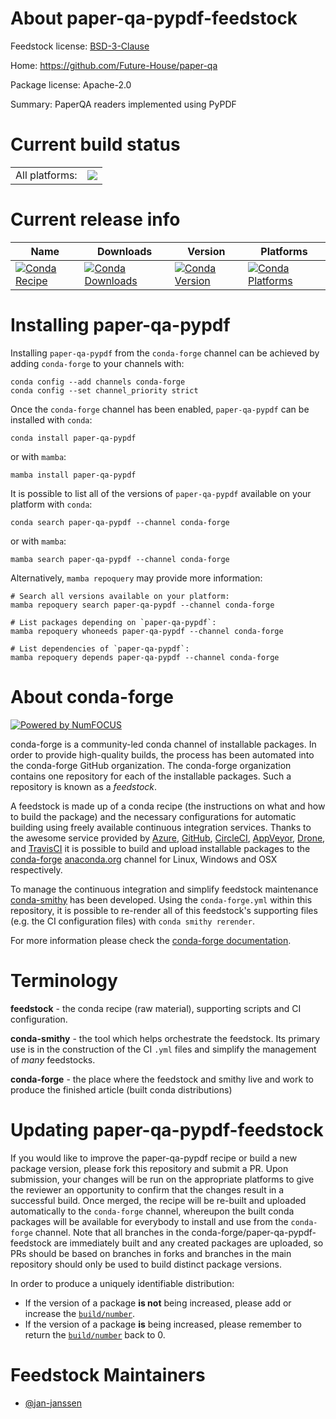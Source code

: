 About paper-qa-pypdf-feedstock
==============================

Feedstock license: [BSD-3-Clause](https://github.com/conda-forge/paper-qa-pypdf-feedstock/blob/main/LICENSE.txt)

Home: https://github.com/Future-House/paper-qa

Package license: Apache-2.0

Summary: PaperQA readers implemented using PyPDF

Current build status
====================


<table><tr><td>All platforms:</td>
    <td>
      <a href="https://dev.azure.com/conda-forge/feedstock-builds/_build/latest?definitionId=26259&branchName=main">
        <img src="https://dev.azure.com/conda-forge/feedstock-builds/_apis/build/status/paper-qa-pypdf-feedstock?branchName=main">
      </a>
    </td>
  </tr>
</table>

Current release info
====================

| Name | Downloads | Version | Platforms |
| --- | --- | --- | --- |
| [![Conda Recipe](https://img.shields.io/badge/recipe-paper--qa--pypdf-green.svg)](https://anaconda.org/conda-forge/paper-qa-pypdf) | [![Conda Downloads](https://img.shields.io/conda/dn/conda-forge/paper-qa-pypdf.svg)](https://anaconda.org/conda-forge/paper-qa-pypdf) | [![Conda Version](https://img.shields.io/conda/vn/conda-forge/paper-qa-pypdf.svg)](https://anaconda.org/conda-forge/paper-qa-pypdf) | [![Conda Platforms](https://img.shields.io/conda/pn/conda-forge/paper-qa-pypdf.svg)](https://anaconda.org/conda-forge/paper-qa-pypdf) |

Installing paper-qa-pypdf
=========================

Installing `paper-qa-pypdf` from the `conda-forge` channel can be achieved by adding `conda-forge` to your channels with:

```
conda config --add channels conda-forge
conda config --set channel_priority strict
```

Once the `conda-forge` channel has been enabled, `paper-qa-pypdf` can be installed with `conda`:

```
conda install paper-qa-pypdf
```

or with `mamba`:

```
mamba install paper-qa-pypdf
```

It is possible to list all of the versions of `paper-qa-pypdf` available on your platform with `conda`:

```
conda search paper-qa-pypdf --channel conda-forge
```

or with `mamba`:

```
mamba search paper-qa-pypdf --channel conda-forge
```

Alternatively, `mamba repoquery` may provide more information:

```
# Search all versions available on your platform:
mamba repoquery search paper-qa-pypdf --channel conda-forge

# List packages depending on `paper-qa-pypdf`:
mamba repoquery whoneeds paper-qa-pypdf --channel conda-forge

# List dependencies of `paper-qa-pypdf`:
mamba repoquery depends paper-qa-pypdf --channel conda-forge
```


About conda-forge
=================

[![Powered by
NumFOCUS](https://img.shields.io/badge/powered%20by-NumFOCUS-orange.svg?style=flat&colorA=E1523D&colorB=007D8A)](https://numfocus.org)

conda-forge is a community-led conda channel of installable packages.
In order to provide high-quality builds, the process has been automated into the
conda-forge GitHub organization. The conda-forge organization contains one repository
for each of the installable packages. Such a repository is known as a *feedstock*.

A feedstock is made up of a conda recipe (the instructions on what and how to build
the package) and the necessary configurations for automatic building using freely
available continuous integration services. Thanks to the awesome service provided by
[Azure](https://azure.microsoft.com/en-us/services/devops/), [GitHub](https://github.com/),
[CircleCI](https://circleci.com/), [AppVeyor](https://www.appveyor.com/),
[Drone](https://cloud.drone.io/welcome), and [TravisCI](https://travis-ci.com/)
it is possible to build and upload installable packages to the
[conda-forge](https://anaconda.org/conda-forge) [anaconda.org](https://anaconda.org/)
channel for Linux, Windows and OSX respectively.

To manage the continuous integration and simplify feedstock maintenance
[conda-smithy](https://github.com/conda-forge/conda-smithy) has been developed.
Using the ``conda-forge.yml`` within this repository, it is possible to re-render all of
this feedstock's supporting files (e.g. the CI configuration files) with ``conda smithy rerender``.

For more information please check the [conda-forge documentation](https://conda-forge.org/docs/).

Terminology
===========

**feedstock** - the conda recipe (raw material), supporting scripts and CI configuration.

**conda-smithy** - the tool which helps orchestrate the feedstock.
                   Its primary use is in the construction of the CI ``.yml`` files
                   and simplify the management of *many* feedstocks.

**conda-forge** - the place where the feedstock and smithy live and work to
                  produce the finished article (built conda distributions)


Updating paper-qa-pypdf-feedstock
=================================

If you would like to improve the paper-qa-pypdf recipe or build a new
package version, please fork this repository and submit a PR. Upon submission,
your changes will be run on the appropriate platforms to give the reviewer an
opportunity to confirm that the changes result in a successful build. Once
merged, the recipe will be re-built and uploaded automatically to the
`conda-forge` channel, whereupon the built conda packages will be available for
everybody to install and use from the `conda-forge` channel.
Note that all branches in the conda-forge/paper-qa-pypdf-feedstock are
immediately built and any created packages are uploaded, so PRs should be based
on branches in forks and branches in the main repository should only be used to
build distinct package versions.

In order to produce a uniquely identifiable distribution:
 * If the version of a package **is not** being increased, please add or increase
   the [``build/number``](https://docs.conda.io/projects/conda-build/en/latest/resources/define-metadata.html#build-number-and-string).
 * If the version of a package **is** being increased, please remember to return
   the [``build/number``](https://docs.conda.io/projects/conda-build/en/latest/resources/define-metadata.html#build-number-and-string)
   back to 0.

Feedstock Maintainers
=====================

* [@jan-janssen](https://github.com/jan-janssen/)

